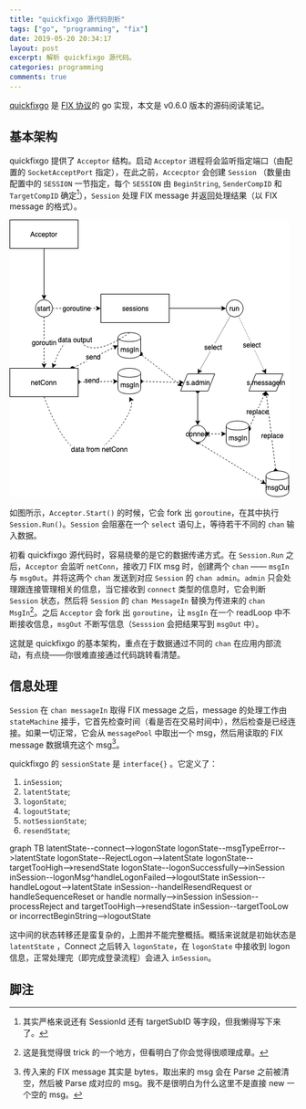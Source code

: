 ```yaml
---
title: "quickfixgo 源代码剖析"
tags: ["go", "programming", "fix"]
date: 2019-05-20 20:34:17
layout: post
excerpt: 解析 quickfixgo 源代码。
categories: programming
comments: true
---
```


[quickfixgo](https://github.com/quickfixgo/quickfix) 是 [FIX 协议](https://en.wikipedia.org/wiki/Financial_Information_eXchange)的 go 实现，本文是 v0.6.0 版本的源码阅读笔记。

## 基本架构 ##

quickfixgo 提供了 `Acceptor` 结构。启动 `Acceptor` 进程将会监听指定端口（由配置的 `SocketAcceptPort` 指定），在此之前，`Accecptor` 会创建 `Session` （数量由配置中的 `SESSION` 一节指定，每个 `SESSION` 由 `BeginString`, `SenderCompID` 和 `TargetCompID` 确定[^1]），`Session` 处理 FIX message 并返回处理结果（以 FIX message 的格式）。

![quickfixgo 基本架构](/images/quickfixgo.png "quickfixgo 基本架构")

如图所示，`Acceptor.Start()` 的时候，它会 fork 出 `goroutine`，在其中执行 `Session.Run()`。`Session` 会阻塞在一个 `select` 语句上，等待若干不同的 `chan` 输入数据。

初看 quickfixgo 源代码时，容易绕晕的是它的数据传递方式。在 `Session.Run` 之后，`Acceptor` 会监听 `netConn`，接收刀 FIX msg 时，创建两个 `chan` —— `msgIn` 与 `msgOut`。并将这两个 `chan` 发送到对应 `Session` 的 `chan admin`。`admin` 只会处理跟连接管理相关的信息，当它接收到 `connect` 类型的信息时，它会判断 `Session` 状态，然后将 `Session` 的 `chan MessageIn` 替换为传进来的 `chan MsgIn`[^2]。之后 `Acceptor` 会 fork 出 `goroutine`，让 `msgIn` 在一个 readLoop 中不断接收信息，`msgOut` 不断写信息（`Sesssion` 会把结果写到 `msgOut` 中）。

这就是 quickfixgo 的基本架构，重点在于数据通过不同的 `chan` 在应用内部流动，有点绕——你很难直接通过代码跳转看清楚。

## 信息处理 ##

`Session` 在 `chan messageIn` 取得 FIX message 之后，message 的处理工作由 `stateMachine` 接手，它首先检查时间（看是否在交易时间中），然后检查是已经连接。如果一切正常，它会从 `messagePool` 中取出一个 msg，然后用读取的 FIX message 数据填充这个 msg[^3]。

quickfixgo 的 `sessionState` 是 `interface{}` 。它定义了：

1. `inSession`;
2. `latentState`;
3. `logonState`;
4. `logoutState`;
5. `notSessionState`;
6. `resendState`;

<div class="mermaid">
graph TB
    latentState--connect-->logonState
    logonState--msgTypeError-->latentState
    logonState--RejectLogon-->latentState
    logonState--targetTooHigh-->resendState
    logonState--logonSuccessfully-->inSession
    inSession--logonMsg^handleLogonFailed-->logoutState
    inSession--handleLogout-->latentState
    inSession--handelResendRequest or handleSequenceReset or handle normally-->inSession
    inSession--processReject and targetTooHigh-->resendState
    inSession--targetTooLow or incorrectBeginString-->logoutState
</div>

这中间的状态转移还是蛮复杂的，上图并不能完整概括。概括来说就是初始状态是 `latentState` ，Connect 之后转入 `logonState`，在 `logonState` 中接收到 logon 信息，正常处理完（即完成登录流程）会进入 `inSession`。


## 脚注 ##

[^1]: 其实严格来说还有 SessionId 还有 targetSubID 等字段，但我懒得写下来了。

[^2]: 这是我觉得很 trick 的一个地方，但看明白了你会觉得很顺理成章。

[^3]: 传入来的 FIX message 其实是 bytes，取出来的 msg 会在 Parse 之前被清空，然后被 Parse 成对应的 msg。我不是很明白为什么这里不是直接 new 一个空的 msg。
